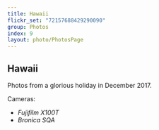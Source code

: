 ```yaml
---
title: Hawaii
flickr_set: "72157688429290090"
group: Photos
index: 9
layout: photo/PhotosPage
---
```


## Hawaii

Photos from a glorious holiday in December 2017.

Cameras:

- _Fujifilm X100T_
- _Bronica SQA_
